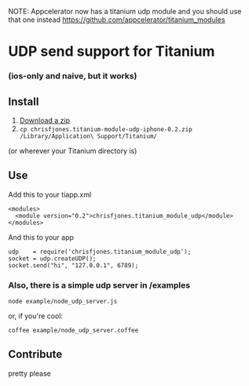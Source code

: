 NOTE: Appcelerator now has a titanium udp module and you should use that one instead
https://github.com/appcelerator/titanium_modules



UDP send support for Titanium 
================================================================
### (ios-only and naive, but it works)

Install
-------
  1. [Download a zip] 
  2. `cp chrisfjones.titanium-module-udp-iphone-0.2.zip /Library/Application\ Support/Titanium/`

  (or wherever your Titanium directory is)
  
Use
---
  Add this to your tiapp.xml
  
    <modules>
      <module version="0.2">chrisfjones.titanium_module_udp</module>
    </modules>
    
  And this to your app
  
    udp    = require('chrisfjones.titanium_module_udp');
    socket = udp.createUDP();
    socket.send("hi", "127.0.0.1", 6789);
  
### Also, there is a simple udp server in /examples

    node example/node_udp_server.js
    
  or, if you're cool:

    coffee example/node_udp_server.coffee
  
Contribute
----------
  pretty please

[Download a zip]: https://github.com/downloads/chrisfjones/titanium_module_udp/chrisfjones.titanium_module_udp-iphone-0.2.zip